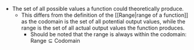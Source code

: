 - The set of all possible values a function could theoretically produce.
	- This differs from the definition of the [[Range|range of a function]] as the codomain is the set of all potential output values, while the range is the set of all actual output values the function produces.
		- Should be noted that the range is always within the codomain: $\text{Range} \subseteq \text{Codomain}$
